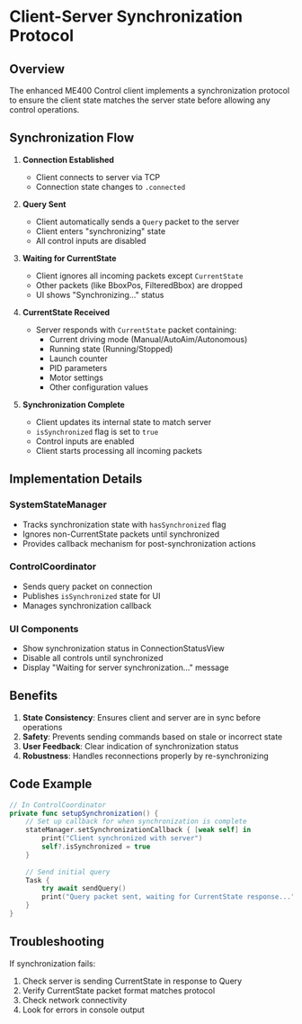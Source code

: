# Client-Server Synchronization Protocol

## Overview

The enhanced ME400 Control client implements a synchronization protocol to ensure the client state matches the server state before allowing any control operations.

## Synchronization Flow

1. **Connection Established**
   - Client connects to server via TCP
   - Connection state changes to `.connected`

2. **Query Sent**
   - Client automatically sends a `Query` packet to the server
   - Client enters "synchronizing" state
   - All control inputs are disabled

3. **Waiting for CurrentState**
   - Client ignores all incoming packets except `CurrentState`
   - Other packets (like BboxPos, FilteredBbox) are dropped
   - UI shows "Synchronizing..." status

4. **CurrentState Received**
   - Server responds with `CurrentState` packet containing:
     - Current driving mode (Manual/AutoAim/Autonomous)
     - Running state (Running/Stopped)
     - Launch counter
     - PID parameters
     - Motor settings
     - Other configuration values

5. **Synchronization Complete**
   - Client updates its internal state to match server
   - `isSynchronized` flag is set to `true`
   - Control inputs are enabled
   - Client starts processing all incoming packets

## Implementation Details

### SystemStateManager
- Tracks synchronization state with `hasSynchronized` flag
- Ignores non-CurrentState packets until synchronized
- Provides callback mechanism for post-synchronization actions

### ControlCoordinator
- Sends query packet on connection
- Publishes `isSynchronized` state for UI
- Manages synchronization callback

### UI Components
- Show synchronization status in ConnectionStatusView
- Disable all controls until synchronized
- Display "Waiting for server synchronization..." message

## Benefits

1. **State Consistency**: Ensures client and server are in sync before operations
2. **Safety**: Prevents sending commands based on stale or incorrect state
3. **User Feedback**: Clear indication of synchronization status
4. **Robustness**: Handles reconnections properly by re-synchronizing

## Code Example

```swift
// In ControlCoordinator
private func setupSynchronization() {
    // Set up callback for when synchronization is complete
    stateManager.setSynchronizationCallback { [weak self] in
        print("Client synchronized with server")
        self?.isSynchronized = true
    }
    
    // Send initial query
    Task {
        try await sendQuery()
        print("Query packet sent, waiting for CurrentState response...")
    }
}
```

## Troubleshooting

If synchronization fails:
1. Check server is sending CurrentState in response to Query
2. Verify CurrentState packet format matches protocol
3. Check network connectivity
4. Look for errors in console output 